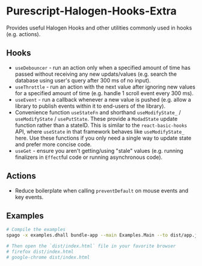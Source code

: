 # Purescript-Halogen-Hooks-Extra

Provides useful Halogen Hooks and other utilities commonly used in hooks (e.g. actions).

## Hooks

- `useDebouncer` - run an action only when a specified amount of time has passed without receiving any new updats/values (e.g. search the database using user's query after 300 ms of no input).
- `useThrottle` - run an action with the next value after ignoring new values for a specified amount of time (e.g. handle 1 scroll event every 300 ms).
- `useEvent` - run a callback whenever a new value is pushed (e.g. allow a library to publish events within it to end-users of the library).
- Convenience function `useStateFn` and shorthand `useModifyState_` / `useModifyState` / `usePutState`. These provide a `ModadState` update function rather than a stateID. This is similar to the `react-basic-hooks` API, where `useState` in that framework behaves like `useModifyState_` here. Use these functions if you only need a single way to update state and prefer more concise code.
- `useGet` - ensure you aren't getting/using "stale" values (e.g. running finalizers in `Effect`ful code or running asynchronous code).

## Actions

- Reduce boilerplate when calling `preventDefault` on mouse events and key events.

## Examples

```bash
# Compile the examples
spago -x examples.dhall bundle-app --main Examples.Main --to dist/app.js

# Then open the `dist/index.html` file in your favorite browser
# firefox dist/index.html
# google-chrome dist/index.html
```
